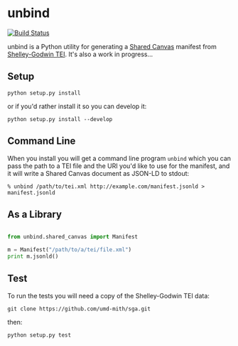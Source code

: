 # unbind

[![Build Status](https://travis-ci.org/umd-mith/unbind.svg)](http://travis-ci.org/umd-mith/unbind)

unbind is a Python utility for generating a [Shared Canvas](http://iiif.io/model/shared-canvas/1.0/index.html) manifest from [Shelley-Godwin TEI](http://github.com/umd-mith/sga/). It's also a work in progress...

## Setup

    python setup.py install

or if you'd rather install it so you can develop it:

    python setup.py install --develop

## Command Line

When you install you will get a command line program `unbind` which you 
can pass the path to a TEI file and the URI you'd like to use for the 
manifest, and it will write a Shared Canvas document as JSON-LD to stdout:

    % unbind /path/to/tei.xml http://example.com/manifest.jsonld > manifest.jsonld

##  As a Library

```python

from unbind.shared_canvas import Manifest

m = Manifest("/path/to/a/tei/file.xml")
print m.jsonld()
```

## Test

To run the tests you will need a copy of the Shelley-Godwin TEI data:

    git clone https://github.com/umd-mith/sga.git

then:

    python setup.py test
